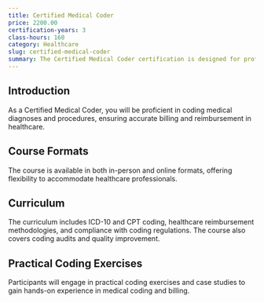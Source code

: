 ```yaml
---
title: Certified Medical Coder
price: 2200.00
certification-years: 3
class-hours: 160
category: Healthcare
slug: certified-medical-coder
summary: The Certified Medical Coder certification is designed for professionals specializing in medical coding and billing. This comprehensive course covers ICD-10 coding, CPT coding, and healthcare reimbursement. It equips candidates with the skills needed to accurately code medical diagnoses and procedures for billing and insurance purposes.
---
```


## Introduction

As a Certified Medical Coder, you will be proficient in coding medical diagnoses and procedures, ensuring accurate billing and reimbursement in healthcare.

## Course Formats

The course is available in both in-person and online formats, offering flexibility to accommodate healthcare professionals.

## Curriculum

The curriculum includes ICD-10 and CPT coding, healthcare reimbursement methodologies, and compliance with coding regulations. The course also covers coding audits and quality improvement.

## Practical Coding Exercises

Participants will engage in practical coding exercises and case studies to gain hands-on experience in medical coding and billing.

